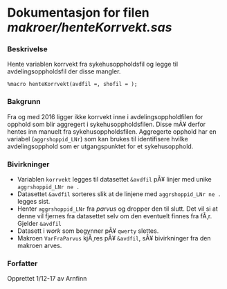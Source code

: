 
# Dokumentasjon for filen *makroer/henteKorrvekt.sas*

### Beskrivelse

Hente variablen korrvekt fra sykehusoppholdsfil og legge til 
avdelingsoppholdsfil der disse mangler.

```
%macro henteKorrvekt(avdfil =, shofil = );
```

### Bakgrunn

Fra og med 2016 ligger ikke korrvekt inne i avdelingsoppholdfilen for opphold 
som blir aggregert i sykehusoppholdsfilen. Disse mÃ¥ derfor hentes inn manuelt 
fra sykehusoppholdsfilen. Aggregerte opphold har en variabel (`aggrshoppid_LNr`) 
som kan brukes til identifisere hvilke avdelingsopphold som er utgangspunktet 
for et sykehusopphold.

### Bivirkninger

- Variablen `korrvekt` legges til datasettet `&avdfil` pÃ¥ linjer med unike `aggrshoppid_LNr ne .`
- Datasettet `&avdfil` sorteres slik at de linjene med `aggrshoppid_LNr ne .` legges sist.
- Henter `aggrshoppid_LNr` fra *parvus* og dropper den til slutt. Det vil si at denne 
  vil fjernes fra datasettet selv om den eventuelt finnes fra fÃ¸r. Gjelder `&avdfil`
- Datasett i *work* som begynner pÃ¥ `qwerty` slettes.
- Makroen `VarFraParvus` kjÃ¸res pÃ¥ `&avdfil`, sÃ¥ bivirkninger fra den makroen arves.

### Forfatter

Opprettet 1/12-17 av Arnfinn

